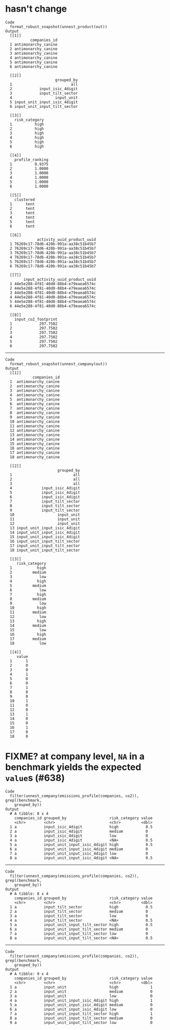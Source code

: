 # hasn't change

    Code
      format_robust_snapshot(unnest_product(out))
    Output
      [[1]]
               companies_id
      1 antimonarchy_canine
      2 antimonarchy_canine
      3 antimonarchy_canine
      4 antimonarchy_canine
      5 antimonarchy_canine
      6 antimonarchy_canine
      
      [[2]]
                          grouped_by
      1                          all
      2            input_isic_4digit
      3            input_tilt_sector
      4                   input_unit
      5 input_unit_input_isic_4digit
      6 input_unit_input_tilt_sector
      
      [[3]]
        risk_category
      1          high
      2          high
      3          high
      4          high
      5          high
      6          high
      
      [[4]]
        profile_ranking
      1          0.9375
      2          1.0000
      3          1.0000
      4          1.0000
      5          1.0000
      6          1.0000
      
      [[5]]
        clustered
      1      tent
      2      tent
      3      tent
      4      tent
      5      tent
      6      tent
      
      [[6]]
                  activity_uuid_product_uuid
      1 76269c17-78d6-420b-991a-aa38c51b45b7
      2 76269c17-78d6-420b-991a-aa38c51b45b7
      3 76269c17-78d6-420b-991a-aa38c51b45b7
      4 76269c17-78d6-420b-991a-aa38c51b45b7
      5 76269c17-78d6-420b-991a-aa38c51b45b7
      6 76269c17-78d6-420b-991a-aa38c51b45b7
      
      [[7]]
            input_activity_uuid_product_uuid
      1 44e5e288-4f81-40d0-88b4-e79eaea6574c
      2 44e5e288-4f81-40d0-88b4-e79eaea6574c
      3 44e5e288-4f81-40d0-88b4-e79eaea6574c
      4 44e5e288-4f81-40d0-88b4-e79eaea6574c
      5 44e5e288-4f81-40d0-88b4-e79eaea6574c
      6 44e5e288-4f81-40d0-88b4-e79eaea6574c
      
      [[8]]
        input_co2_footprint
      1            297.7502
      2            297.7502
      3            297.7502
      4            297.7502
      5            297.7502
      6            297.7502
      

---

    Code
      format_robust_snapshot(unnest_company(out))
    Output
      [[1]]
                companies_id
      1  antimonarchy_canine
      2  antimonarchy_canine
      3  antimonarchy_canine
      4  antimonarchy_canine
      5  antimonarchy_canine
      6  antimonarchy_canine
      7  antimonarchy_canine
      8  antimonarchy_canine
      9  antimonarchy_canine
      10 antimonarchy_canine
      11 antimonarchy_canine
      12 antimonarchy_canine
      13 antimonarchy_canine
      14 antimonarchy_canine
      15 antimonarchy_canine
      16 antimonarchy_canine
      17 antimonarchy_canine
      18 antimonarchy_canine
      
      [[2]]
                           grouped_by
      1                           all
      2                           all
      3                           all
      4             input_isic_4digit
      5             input_isic_4digit
      6             input_isic_4digit
      7             input_tilt_sector
      8             input_tilt_sector
      9             input_tilt_sector
      10                   input_unit
      11                   input_unit
      12                   input_unit
      13 input_unit_input_isic_4digit
      14 input_unit_input_isic_4digit
      15 input_unit_input_isic_4digit
      16 input_unit_input_tilt_sector
      17 input_unit_input_tilt_sector
      18 input_unit_input_tilt_sector
      
      [[3]]
         risk_category
      1           high
      2         medium
      3            low
      4           high
      5         medium
      6            low
      7           high
      8         medium
      9            low
      10          high
      11        medium
      12           low
      13          high
      14        medium
      15           low
      16          high
      17        medium
      18           low
      
      [[4]]
         value
      1      1
      2      0
      3      0
      4      1
      5      0
      6      0
      7      1
      8      0
      9      0
      10     1
      11     0
      12     0
      13     1
      14     0
      15     0
      16     1
      17     0
      18     0
      

# FIXME? at company level, `NA` in a benchmark yields the expected `value`s (#638)

    Code
      filter(unnest_company(emissions_profile(companies, co2)), grepl(benchmark,
        grouped_by))
    Output
      # A tibble: 8 x 4
        companies_id grouped_by                   risk_category value
        <chr>        <chr>                        <chr>         <dbl>
      1 a            input_isic_4digit            high            0.5
      2 a            input_isic_4digit            medium          0  
      3 a            input_isic_4digit            low             0  
      4 a            input_isic_4digit            <NA>            0.5
      5 a            input_unit_input_isic_4digit high            0.5
      6 a            input_unit_input_isic_4digit medium          0  
      7 a            input_unit_input_isic_4digit low             0  
      8 a            input_unit_input_isic_4digit <NA>            0.5

---

    Code
      filter(unnest_company(emissions_profile(companies, co2)), grepl(benchmark,
        grouped_by))
    Output
      # A tibble: 8 x 4
        companies_id grouped_by                   risk_category value
        <chr>        <chr>                        <chr>         <dbl>
      1 a            input_tilt_sector            high            0.5
      2 a            input_tilt_sector            medium          0  
      3 a            input_tilt_sector            low             0  
      4 a            input_tilt_sector            <NA>            0.5
      5 a            input_unit_input_tilt_sector high            0.5
      6 a            input_unit_input_tilt_sector medium          0  
      7 a            input_unit_input_tilt_sector low             0  
      8 a            input_unit_input_tilt_sector <NA>            0.5

---

    Code
      filter(unnest_company(emissions_profile(companies, co2)), grepl(benchmark,
        grouped_by))
    Output
      # A tibble: 9 x 4
        companies_id grouped_by                   risk_category value
        <chr>        <chr>                        <chr>         <dbl>
      1 a            input_unit                   high              1
      2 a            input_unit                   medium            0
      3 a            input_unit                   low               0
      4 a            input_unit_input_isic_4digit high              1
      5 a            input_unit_input_isic_4digit medium            0
      6 a            input_unit_input_isic_4digit low               0
      7 a            input_unit_input_tilt_sector high              1
      8 a            input_unit_input_tilt_sector medium            0
      9 a            input_unit_input_tilt_sector low               0

